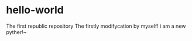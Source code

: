 # hello-world
The first republic repository
The firstly modifycation by myself!
i  am a new pyther!~
